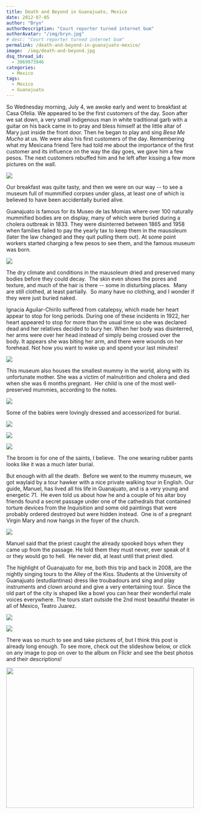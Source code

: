 ```yaml
---
title: Death and Beyond in Guanajuato, Mexico
date: 2012-07-05
author: "Bryn"
authorDescription: "Court reporter turned internet bum"
authorAvatar: "/img/bryn.jpg"
# desc: "Court reporter turned internet bum"
permalink: /death-and-beyond-in-guanajuato-mexico/
image:  /img/death-and-beyond.jpg
dsq_thread_id:
  - 3069973946
categories:
  - Mexico
tags:
  - Mexico
  - Guanajuato
---
```

So Wednesday morning, July 4, we awoke early and went to breakfast at Casa Ofelia. We appeared to be the first customers of the day. Soon after we sat down, a very small indigenous man in white traditional garb with a guitar on his back came in to pray and bless himself at the little altar of Mary just inside the front door. Then he began to play and sing *Besa Me Mucho* at us. We were also his first customers of the day. Remembering what my Mexicana friend Tere had told me about the importance of the first customer and its influence on the way the day goes, we gave him a few pesos. The next customers rebuffed him and he left after kissing a few more pictures on the wall.

![](https://live.staticflickr.com/65535/48015019451_34e21ceab9_c.jpg)

Our breakfast was quite tasty, and then we were on our way -- to see a museum full of mummified corpses under glass, at least one of which is believed to have been accidentally buried alive.

Guanajuato is famous for its Museo de las Momias where over 100 naturally mummified bodies are on display, many of which were buried during a cholera outbreak in 1833. They were disinterred between 1865 and 1958 when families failed to pay the yearly tax to keep them in the mausoleum (later the law changed and they quit pulling them out). At some point workers started charging a few pesos to see them, and the famous museum was born.

![](https://live.staticflickr.com/65535/48015107807_61270cbedd.jpg)

The dry climate and conditions in the mausoleum dried and preserved many bodies before they could decay.  The skin even shows the pores and texture, and much of the hair is there -- some in disturbing places.  Many are still clothed, at least partially.  So many have no clothing, and I wonder if they were just buried naked.

Ignacia Aguilar-Chirilo suffered from catalepsy, which made her heart appear to stop for long periods. During one of these incidents in 1922, her heart appeared to stop for more than the usual time so she was declared dead and her relatives decided to bury her. When her body was disinterred, her arms were over her head instead of simply being crossed over the body. It appears she was biting her arm, and there were wounds on her forehead. Not how you want to wake up and spend your last minutes!

![](https://live.staticflickr.com/65535/48015031818_51f701f55d.jpg)

This museum also houses the smallest mummy in the world, along with its unfortunate mother. She was a victim of malnutrition and cholera and died when she was 6 months pregnant.  Her child is one of the most well-preserved mummies, according to the notes.

![](https://live.staticflickr.com/65535/48015031978_5675059235.jpg)

Some of the babies were lovingly dressed and accessorized for burial.

![](https://live.staticflickr.com/65535/48015107862_50ebbc8822.jpg)

![](https://live.staticflickr.com/65535/48015107257_7e387e5b7b_z.jpg)

![](https://live.staticflickr.com/65535/48015019626_f6a2145ebe_z.jpg)

The broom is for one of the saints, I believe.  The one wearing rubber pants looks like it was a much later burial.

But enough with all the death.  Before we went to the mummy museum, we got waylaid by a tour hawker with a nice private walking tour in English. Our guide, Manuel, has lived all his life in Guanajuato, and is a very young and energetic 71.  He even told us about how he and a couple of his altar boy friends found a secret passage under one of the cathedrals that contained torture devices from the Inquisition and some old paintings that were probably ordered destroyed but were hidden instead.  One is of a pregnant Virgin Mary and now hangs in the foyer of the church.

![](https://live.staticflickr.com/65535/48015107367_dc072edba9_c.jpg)

Manuel said that the priest caught the already spooked boys when they came up from the passage. He told them they must never, ever speak of it or they would go to hell.  He never did, at least until that priest died.

The highlight of Guanajuato for me, both this trip and back in 2008, are the nightly singing tours to the Alley of the Kiss. Students at the University of Guanajuato (estudiantinas) dress like troubadours and sing and play instruments and clown around and give a very entertaining tour.  Since the old part of the city is shaped like a bowl you can hear their wonderful male voices everywhere. The tours start outside the 2nd most beautiful theater in all of Mexico, Teatro Juarez.

![](https://live.staticflickr.com/65535/48015107487_d459a7f1fc.jpg)

![](https://live.staticflickr.com/65535/48014896041_896bdc3e8e_c.jpg)

There was so much to see and take pictures of, but I think this post is already long enough. To see more, check out the slideshow below, or click on any image to pop on over to the album on Flickr and see the best photos and their descriptions!

<a data-flickr-embed="true" data-header="true" data-footer="true"  href="https://www.flickr.com/photos/vagabondians/albums/72157708958103153" title="Guanajuato 2012"><img alt="" src="https://live.staticflickr.com/65535/48015107807_f67845a6f2_o.jpg" width="500" height="375" alt="Guanajuato 2012"></a><script async src="//embedr.flickr.com/assets/client-code.js" charset="utf-8"></script>